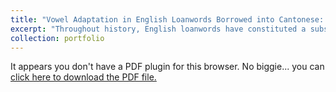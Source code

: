 ```yaml
---
title: "Vowel Adaptation in English Loanwords Borrowed into Cantonese: A Data-driven Approach"
excerpt: "Throughout history, English loanwords have constituted a substantial component of the Cantonese lexicon, with the earliest recorded instances dating to 1828. A majority of these loanwords exhibit phonetically adapted syllables; for instance, /bʌs/ "bus" transforms into /pa1 si2/ in Cantonese. Certain loanwords meld a single phonetically adapted syllable with native Cantonese morphemes, such as /bɪr/ "beer" evolving into /pɛ1 tsɐu2/ (with tsɐu2 signifying "wine"). Predominantly, loanwords function as nouns spanning a range of semantic categories, including food and beverages, leisure, and the workplace (Wong, 2012). However, the central question remains: is the pattern of vowel adaptation in English loanwords entering Cantonese predictable?"
collection: portfolio
---
```


<object data="/files/squib_KasseyChang.pdf" type="application/pdf" width="100%" height="800px">
    <p>It appears you don't have a PDF plugin for this browser.
       No biggie... you can <a href="/files/squib_KasseyChang.pdf">click here to
       download the PDF file.</a></p>
</object>
